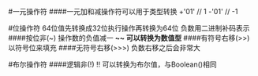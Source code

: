 #一元操作符
####一元加和减操作符可以用于类型转换
+'01' // 1
-'01' // -1

#位操作符
64位值先转换成32位执行操作再转换为64位
负数用二进制补码表示
####按位非(~)
操作数的负值减一
**~~ 可以转换为数值型**
####有符号右移(>>)
以符号位来填充
####无符号右移(>>>)
负数右移之后会非常大

#布尔操作符
####逻辑非(!)
!! 可以转换为布尔值，与Boolean()相同